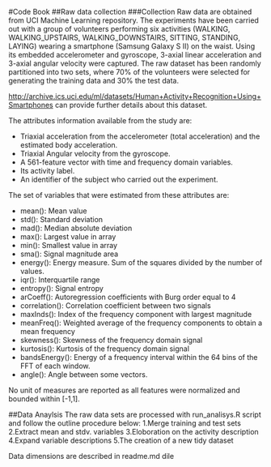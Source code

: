 #Code Book
##Raw data collection
###Collection
Raw data are obtained from UCI Machine Learning repository. 
The experiments have been carried out with a group of volunteers performing six activities (WALKING, WALKING_UPSTAIRS, WALKING_DOWNSTAIRS, SITTING, STANDING, LAYING) wearing a smartphone (Samsung Galaxy S II) on the waist. Using its embedded accelerometer and gyroscope, 3-axial linear acceleration and 3-axial angular velocity were captured. The raw dataset has been randomly partitioned into two sets, where 70% of the volunteers were selected for generating the training data and 30% the test data. 

http://archive.ics.uci.edu/ml/datasets/Human+Activity+Recognition+Using+Smartphones  can provide further details about this dataset. 

The attributes information available from the study are:
- Triaxial acceleration from the accelerometer (total acceleration) and the estimated body acceleration. 
- Triaxial Angular velocity from the gyroscope. 
- A 561-feature vector with time and frequency domain variables. 
- Its activity label. 
- An identifier of the subject who carried out the experiment.


The set of variables that were estimated from these attributes are:
- mean(): Mean value
- std(): Standard deviation
- mad(): Median absolute deviation
- max(): Largest value in array
- min(): Smallest value in array
- sma(): Signal magnitude area
- energy(): Energy measure. Sum of the squares divided by the number of values.
- iqr(): Interquartile range
- entropy(): Signal entropy
- arCoeff(): Autoregression coefficients with Burg order equal to 4
- correlation(): Correlation coefficient between two signals
- maxInds(): Index of the frequency component with largest magnitude
- meanFreq(): Weighted average of the frequency components to obtain a mean frequency
- skewness(): Skewness of the frequency domain signal
- kurtosis(): Kurtosis of the frequency domain signal
- bandsEnergy(): Energy of a frequency interval within the 64 bins of the FFT of each window.
- angle(): Angle between some vectors.


No unit of measures are reported as all features were normalized and bounded within [-1,1].

##Data Anaylsis
The raw data sets are processed with run_analisys.R script and follow the outline procedure below: 
1.Merge training and test sets
2.Extract mean and stdv. variables
3.Eloboration on the activity description
4.Expand variable descriptions
5.The creation of a new tidy dataset

Data dimensions are described in readme.md dile

